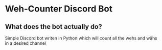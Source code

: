# Weh-Counter Discord Bot

## What does the bot actually do?
Simple Discord bot writen in Python which will count all the wehs and wähs in a desired channel
